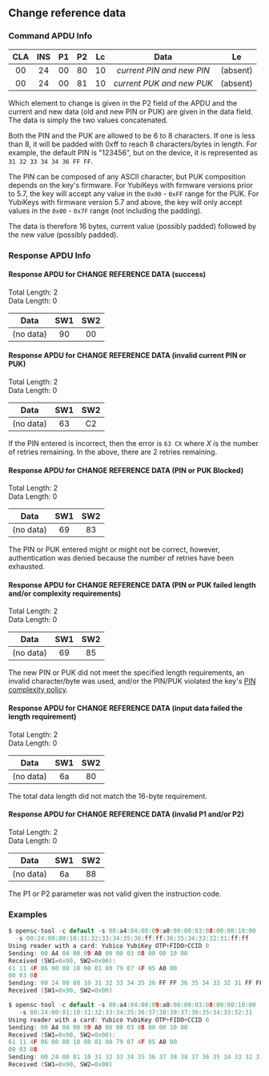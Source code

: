 <!-- Copyright 2021 Yubico AB

Licensed under the Apache License, Version 2.0 (the "License");
you may not use this file except in compliance with the License.
You may obtain a copy of the License at

    http://www.apache.org/licenses/LICENSE-2.0

Unless required by applicable law or agreed to in writing, software
distributed under the License is distributed on an "AS IS" BASIS,
WITHOUT WARRANTIES OR CONDITIONS OF ANY KIND, either express or implied.
See the License for the specific language governing permissions and
limitations under the License. -->

## Change reference data

### Command APDU Info

| CLA | INS | P1 | P2 | Lc |           Data            |    Le    |
|:---:|:---:|:--:|:--:|:--:|:-------------------------:|:--------:| 
| 00  | 24  | 00 | 80 | 10 | *current PIN and new PIN* | (absent) |
| 00  | 24  | 00 | 81 | 10 | *current PUK and new PUK* | (absent) |

Which element to change is given in the P2 field of the APDU and the current and new
data (old and new PIN or PUK) are given in the data field. The data is simply the two
values concatenated.

Both the PIN and the PUK are allowed to be 6 to 8 characters. If one is less than 8, it
will be padded with 0xff to reach 8 characters/bytes in length. For example, the default PIN is "123456", but on the device,
it is represented as `31 32 33 34 34 36 FF FF`.

The PIN can be composed of any ASCII character, but PUK composition depends on the key's firmware. For YubiKeys with firmware versions prior to 5.7, the key will accept any value in the `0x00` -
`0xFF` range for the PUK. For YubiKeys with firmware version 5.7 and above, the key will only accept values in the `0x00` -
`0x7F` range (not including the padding).

The data is therefore 16 bytes, current value (possibly padded) followed by the new
value (possibly padded).

### Response APDU Info

#### Response APDU for CHANGE REFERENCE DATA (success)

Total Length: 2\
Data Length: 0

|   Data    | SW1 | SW2 |
|:---------:|:---:|:---:|
| (no data) | 90  | 00  |

#### Response APDU for CHANGE REFERENCE DATA (invalid current PIN or PUK)

Total Length: 2\
Data Length: 0

|   Data    | SW1 | SW2 | 
|:---------:|:---:|:---:|
| (no data) | 63  | C2  |

If the PIN entered is incorrect, then the error is `63 CX` where *X* is the number of
retries remaining. In the above, there are 2 retries remaining.

#### Response APDU for CHANGE REFERENCE DATA (PIN or PUK Blocked)

Total Length: 2\
Data Length: 0

|   Data    | SW1 | SW2 | 
|:---------:|:---:|:---:|
| (no data) | 69  | 83  |

The PIN or PUK entered might or might not be correct, however, authentication was denied
because the number of retries have been exhausted.

#### Response APDU for CHANGE REFERENCE DATA (PIN or PUK failed length and/or complexity requirements)

Total Length: 2\
Data Length: 0

|   Data    | SW1 | SW2 | 
|:---------:|:---:|:---:|
| (no data) | 69  | 85  |

The new PIN or PUK did not meet the specified length requirements, an invalid character/byte was used, and/or the PIN/PUK violated the key's [PIN complexity policy](xref:UsersManualPinComplexityPolicy).

#### Response APDU for CHANGE REFERENCE DATA (input data failed the length requirement)

Total Length: 2\
Data Length: 0

|   Data    | SW1 | SW2 | 
|:---------:|:---:|:---:|
| (no data) | 6a  | 80  |

The total data length did not match the 16-byte requirement.

#### Response APDU for CHANGE REFERENCE DATA (invalid P1 and/or P2)

Total Length: 2\
Data Length: 0

|   Data    | SW1 | SW2 | 
|:---------:|:---:|:---:|
| (no data) | 6a  | 88  |

The P1 or P2 parameter was not valid given the instruction code.

### Examples

```C
$ opensc-tool -c default -s 00:a4:04:00:09:a0:00:00:03:08:00:00:10:00
  -s 00:24:00:80:10:31:32:33:34:35:36:ff:ff:36:35:34:33:32:31:ff:ff
Using reader with a card: Yubico YubiKey OTP+FIDO+CCID 0
Sending: 00 A4 04 00 09 A0 00 00 03 08 00 00 10 00
Received (SW1=0x90, SW2=0x00):
61 11 4F 06 00 00 10 00 01 00 79 07 4F 05 A0 00
00 03 08
Sending: 00 24 00 80 10 31 32 33 34 35 36 FF FF 36 35 34 33 32 31 FF FF
Received (SW1=0x90, SW2=0x00)

$ opensc-tool -c default -s 00:a4:04:00:09:a0:00:00:03:08:00:00:10:00
   -s 00:24:00:81:10:31:32:33:34:35:36:37:38:38:37:36:35:34:33:32:31
Using reader with a card: Yubico YubiKey OTP+FIDO+CCID 0
Sending: 00 A4 04 00 09 A0 00 00 03 08 00 00 10 00
Received (SW1=0x90, SW2=0x00):
61 11 4F 06 00 00 10 00 01 00 79 07 4F 05 A0 00
00 03 08
Sending: 00 24 00 81 10 31 32 33 34 35 36 37 38 38 37 36 35 34 33 32 31
Received (SW1=0x90, SW2=0x00)
```
